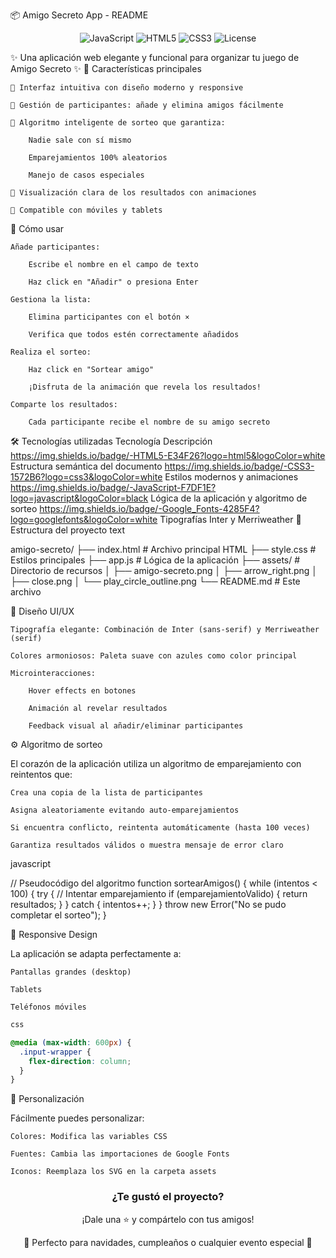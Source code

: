 📦 Amigo Secreto App - README
<div align="center"> <img src="https://img.shields.io/badge/JavaScript-ES6+-F7DF1E?style=flat&logo=javascript" alt="JavaScript"> <img src="https://img.shields.io/badge/HTML5-E34F26?style=flat&logo=html5&logoColor=white" alt="HTML5"> <img src="https://img.shields.io/badge/CSS3-1572B6?style=flat&logo=css3&logoColor=white" alt="CSS3"> <img src="https://img.shields.io/badge/license-MIT-blue" alt="License"> </div>

✨ Una aplicación web elegante y funcional para organizar tu juego de Amigo Secreto ✨
🌟 Características principales

    🎯 Interfaz intuitiva con diseño moderno y responsive

    👥 Gestión de participantes: añade y elimina amigos fácilmente

    🎲 Algoritmo inteligente de sorteo que garantiza:

        Nadie sale con sí mismo

        Emparejamientos 100% aleatorios

        Manejo de casos especiales

    🎁 Visualización clara de los resultados con animaciones

    📱 Compatible con móviles y tablets

🚀 Cómo usar

    Añade participantes:

        Escribe el nombre en el campo de texto

        Haz click en "Añadir" o presiona Enter

    Gestiona la lista:

        Elimina participantes con el botón ×

        Verifica que todos estén correctamente añadidos

    Realiza el sorteo:

        Haz click en "Sortear amigo"

        ¡Disfruta de la animación que revela los resultados!

    Comparte los resultados:

        Cada participante recibe el nombre de su amigo secreto

🛠️ Tecnologías utilizadas
Tecnología	Descripción
https://img.shields.io/badge/-HTML5-E34F26?logo=html5&logoColor=white	Estructura semántica del documento
https://img.shields.io/badge/-CSS3-1572B6?logo=css3&logoColor=white	Estilos modernos y animaciones
https://img.shields.io/badge/-JavaScript-F7DF1E?logo=javascript&logoColor=black	Lógica de la aplicación y algoritmo de sorteo
https://img.shields.io/badge/-Google_Fonts-4285F4?logo=googlefonts&logoColor=white	Tipografías Inter y Merriweather
📂 Estructura del proyecto
text

amigo-secreto/
├── index.html          # Archivo principal HTML
├── style.css           # Estilos principales
├── app.js              # Lógica de la aplicación
├── assets/             # Directorio de recursos
│   ├── amigo-secreto.png
│   ├── arrow_right.png
│   ├── close.png
│   └── play_circle_outline.png
└── README.md           # Este archivo

🌈 Diseño UI/UX

    Tipografía elegante: Combinación de Inter (sans-serif) y Merriweather (serif)

    Colores armoniosos: Paleta suave con azules como color principal

    Microinteracciones:

        Hover effects en botones

        Animación al revelar resultados

        Feedback visual al añadir/eliminar participantes

⚙️ Algoritmo de sorteo

El corazón de la aplicación utiliza un algoritmo de emparejamiento con reintentos que:

    Crea una copia de la lista de participantes

    Asigna aleatoriamente evitando auto-emparejamientos

    Si encuentra conflicto, reintenta automáticamente (hasta 100 veces)

    Garantiza resultados válidos o muestra mensaje de error claro

javascript

// Pseudocódigo del algoritmo
function sortearAmigos() {
  while (intentos < 100) {
    try {
      // Intentar emparejamiento
      if (emparejamientoValido) {
        return resultados;
      }
    } catch {
      intentos++;
    }
  }
  throw new Error("No se pudo completar el sorteo");
}

📱 Responsive Design

La aplicación se adapta perfectamente a:

    Pantallas grandes (desktop)

    Tablets

    Teléfonos móviles

```css
css

@media (max-width: 600px) {
  .input-wrapper {
    flex-direction: column;
  }
}
```

🎨 Personalización

Fácilmente puedes personalizar:

    Colores: Modifica las variables CSS

    Fuentes: Cambia las importaciones de Google Fonts

    Iconos: Reemplaza los SVG en la carpeta assets


<div align="center"> <h3>¿Te gustó el proyecto?</h3> <p>¡Dale una ⭐ y compártelo con tus amigos!</p> <p>🎄 Perfecto para navidades, cumpleaños o cualquier evento especial 🎉</p> </div>
